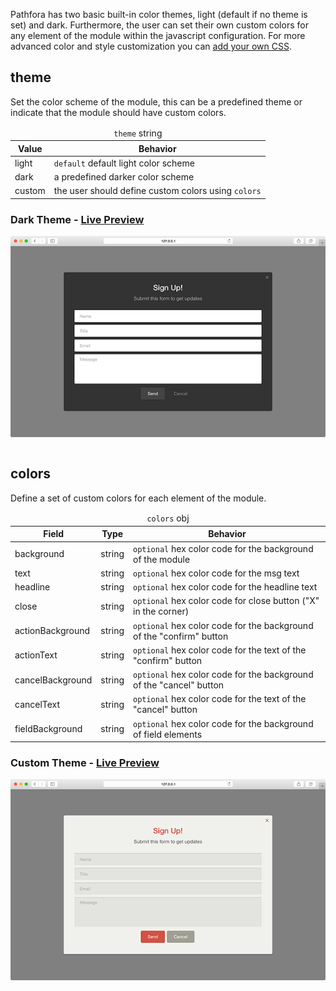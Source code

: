Pathfora has two basic built-in color themes, light (default if no theme is set) and dark. Furthermore, the user can set their own custom colors for any element of the module within the javascript configuration. For more advanced color and style customization you can [add your own CSS](/customization/css.md).

## theme
Set the color scheme of the module, this can be a predefined theme or indicate that the module should have custom colors.

<table>
  <thead>
    <tr>
      <td colspan="3" align="center"><code>theme</code> string</td>
    </tr>
    <tr>
      <th>Value</th>
      <th>Behavior</th>
    </tr>
  </thead>
  
  <tr>
    <td>light</td>
    <td><code>default</code> default light color scheme</td>
  </tr>
  <tr>
    <td>dark</td>
    <td>a predefined darker color scheme</td>
  </tr>
  <tr>
    <td>custom</td>
    <td>the user should define custom colors using <code>colors</code></td>
  </tr>
</table>

### Dark Theme - [Live Preview](../../examples/preview/customization/themes/dark.html)

![Form Placeholders](../examples/img/customization/themes/dark.png)

<pre data-src="../../examples/src/customization/themes/dark.js"></pre>


## colors
Define a set of custom colors for each element of the module.

<table>
  <thead>
    <tr>
      <td colspan="3" align="center"><code>colors</code> obj</td>
    </tr>
    <tr>
      <th>Field</th>
      <th>Type</th>
      <th>Behavior</th>
    </tr>
  </thead>

  <tr>
    <td>background</td>
    <td>string</td>
    <td><code>optional</code> hex color code for the background of the module</td>
  </tr>
  <tr>
    <td>text</td>
    <td>string</td>
    <td><code>optional</code> hex color code for the msg text</td>
  </tr>
  <tr>
    <td>headline</td>
    <td>string</td>
    <td><code>optional</code> hex color code for the headline text</td>
  </tr>
  <tr>
    <td>close</td>
    <td>string</td>
    <td><code>optional</code> hex color code for close button ("X" in the corner)</td>
  </tr>
  <tr>
    <td>actionBackground</td>
    <td>string</td>
    <td><code>optional</code> hex color code for the background of the "confirm" button</td>
  </tr>
  <tr>
    <td>actionText</td>
    <td>string</td>
    <td><code>optional</code> hex color code for the text of the "confirm" button</td>
  </tr>
  <tr>
    <td>cancelBackground</td>
    <td>string</td>
    <td><code>optional</code> hex color code for the background of the "cancel" button</td>
  </tr>
  <tr>
    <td>cancelText</td>
    <td>string</td>
    <td><code>optional</code> hex color code for the text of the "cancel" button</td>
  </tr>
  <tr>
    <td>fieldBackground</td>
    <td>string</td>
    <td><code>optional</code> hex color code for the background of field elements</td>
  </tr>
</table>

### Custom Theme - [Live Preview](../../examples/preview/customization/themes/custom.html)

![Form Placeholders](../examples/img/customization/themes/custom.png)

<pre data-src="../../examples/src/customization/themes/custom.js"></pre>